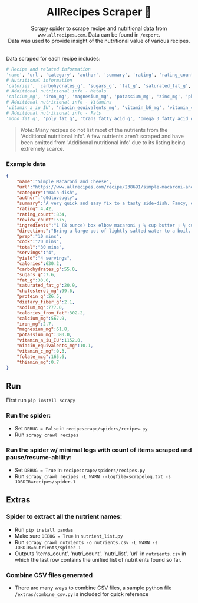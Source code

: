 <div align="center">
<h1> AllRecipes Scraper 🥗</h1>
Scrapy spider to scrape recipe and nutritional data from <code>www.allrecipes.com</code>. Data can be found in <code>/export</code>. 
<br>
Data was used to provide insight of the nutritional value of various recipes.
</div>

<br>

Data scraped for each recipe includes:

```python
# Recipe and related information 
'name', 'url', 'category', 'author', 'summary', 'rating', 'rating_count', 'review_count', 'ingredients', 'directions', 'prep', 'cook', 'total', 'Servings', 'Yield', 
# Nutritional information
'calories', 'carbohydrates_g', 'sugars_g', 'fat_g', 'saturated_fat_g', 'cholesterol_mg', 'protein_g', 'dietary_fiber_g', 'sodium_mg', 'calories_from_fat',
# Additional nutritional info - Metals
'calcium_mg', 'iron_mg', 'magnesium_mg', 'potassium_mg', 'zinc_mg', 'phosphorus_mg',
# Additional nutritional info - Vitamins
'vitamin_a_iu_IU', 'niacin_equivalents_mg', 'vitamin_b6_mg', 'vitamin_c_mg', 'folate_mcg', 'thiamin_mg', 'riboflavin_mg', 'vitamin_e_iu_IU', 'vitamin_k_mcg', 'biotin_mcg', 'vitamin_b12_mcg',
# Additional nutritional info - Fats
'mono_fat_g', 'poly_fat_g', 'trans_fatty_acid_g', 'omega_3_fatty_acid_g', 'omega_6_fatty_acid_g'
```

> *Note:* Many recipes do not list most of the nutrients from the 'Additional nutritional info'. A few nutrients aren't scraped and have been omitted from 'Additional nutritional info' due to its listing being extremely scarce.

### Example data
```json
{
    "name":"Simple Macaroni and Cheese",
    "url":"https://www.allrecipes.com/recipe/238691/simple-macaroni-and-cheese/",
    "category":"main-dish",
    "author":"g0dluvsugly",
    "summary":"A very quick and easy fix to a tasty side-dish. Fancy, designer mac and cheese often costs forty or fifty dollars to prepare when you have so many exotic and expensive cheeses, but they aren't always the best tasting. This recipe is cheap and tasty.",
    "rating":4.42,
    "rating_count":834,
    "review_count":575,
    "ingredients":"1 (8 ounce) box elbow macaroni ; ¼ cup butter ; ¼ cup all-purpose flour ; ½ teaspoon salt ;   ground black pepper to taste ; 2 cups milk ; 2 cups shredded Cheddar cheese",
    "directions":"Bring a large pot of lightly salted water to a boil. Cook elbow macaroni in the boiling water, stirring occasionally until cooked through but firm to the bite, 8 minutes. Drain. Melt butter in a saucepan over medium heat; stir in flour, salt, and pepper until smooth, about 5 minutes. Slowly pour milk into butter-flour mixture while continuously stirring until mixture is smooth and bubbling, about 5 minutes. Add Cheddar cheese to milk mixture and stir until cheese is melted, 2 to 4 minutes. Fold macaroni into cheese sauce until coated.",
    "prep":"10 mins",
    "cook":"20 mins",
    "total":"30 mins",
    "servings":"4",
    "yield":"4 servings",
    "calories":630.2,
    "carbohydrates_g":55.0,
    "sugars_g":7.6,
    "fat_g":33.6,
    "saturated_fat_g":20.9,
    "cholesterol_mg":99.6,
    "protein_g":26.5,
    "dietary_fiber_g":2.1,
    "sodium_mg":777.0,
    "calories_from_fat":302.2,
    "calcium_mg":567.9,
    "iron_mg":2.7,
    "magnesium_mg":61.8,
    "potassium_mg":380.0,
    "vitamin_a_iu_IU":1152.0,
    "niacin_equivalents_mg":10.1,
    "vitamin_c_mg":0.3,
    "folate_mcg":165.6,
    "thiamin_mg":0.7
}
```


## Run
First run `pip install scrapy`
### Run the spider:

- Set `DEBUG = False` in `recipescrape/spiders/recipes.py`
- Run `scrapy crawl recipes`

### Run the spider w/ minimal logs with count of items scraped and pause/resume-ability:

- Set `DEBUG = True` in `recipescrape/spiders/recipes.py`
- Run `scrapy crawl recipes -L WARN --logfile=scrapelog.txt -s JOBDIR=recipes/spider-1`

## Extras

### Spider to extract all the nutrient names:

- Run `pip install pandas`
- Make sure `DEBUG = True` in `nutrient_list.py`
- Run `scrapy crawl nutrients -o nutrients.csv -L WARN -s JOBDIR=nutrients/spider-1`
- Outputs 'items_count', 'nutri_count', 'nutri_list', 'url' in `nutrients.csv` in which the last row contains the unified list of nutritients found so far.

### Combine CSV files generated

- There are many ways to combine CSV files, a sample python file `/extras/combine_csv.py` is included for quick reference
